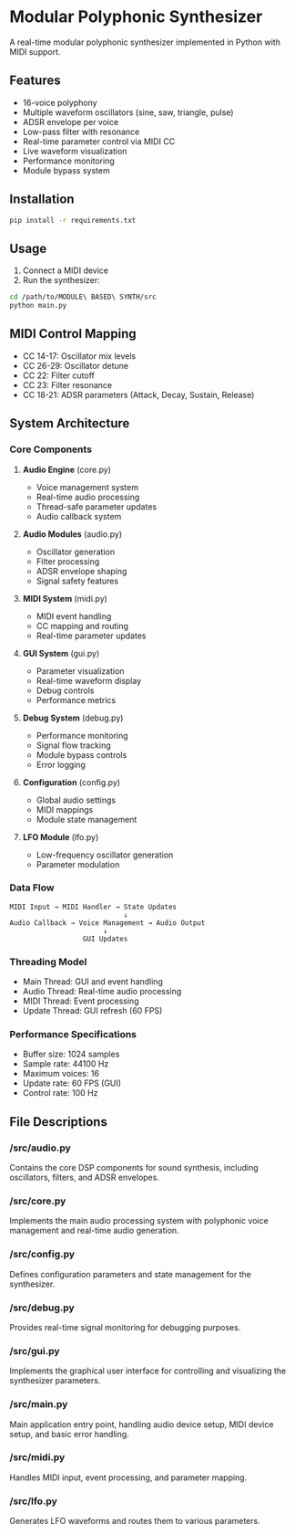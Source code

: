 # Modular Polyphonic Synthesizer

A real-time modular polyphonic synthesizer implemented in Python with MIDI support.

## Features
- 16-voice polyphony
- Multiple waveform oscillators (sine, saw, triangle, pulse)
- ADSR envelope per voice
- Low-pass filter with resonance
- Real-time parameter control via MIDI CC
- Live waveform visualization
- Performance monitoring
- Module bypass system

## Installation
```bash
pip install -r requirements.txt
```

## Usage
1. Connect a MIDI device
2. Run the synthesizer:
```bash
cd /path/to/MODULE\ BASED\ SYNTH/src
python main.py
```

## MIDI Control Mapping
- CC 14-17: Oscillator mix levels
- CC 26-29: Oscillator detune
- CC 22: Filter cutoff
- CC 23: Filter resonance
- CC 18-21: ADSR parameters (Attack, Decay, Sustain, Release)

## System Architecture

### Core Components

1. **Audio Engine** (core.py)
   - Voice management system
   - Real-time audio processing
   - Thread-safe parameter updates
   - Audio callback system

2. **Audio Modules** (audio.py)
   - Oscillator generation
   - Filter processing
   - ADSR envelope shaping
   - Signal safety features

3. **MIDI System** (midi.py)
   - MIDI event handling
   - CC mapping and routing
   - Real-time parameter updates

4. **GUI System** (gui.py)
   - Parameter visualization
   - Real-time waveform display
   - Debug controls
   - Performance metrics

5. **Debug System** (debug.py)
   - Performance monitoring
   - Signal flow tracking
   - Module bypass controls
   - Error logging

6. **Configuration** (config.py)
   - Global audio settings
   - MIDI mappings
   - Module state management

7. **LFO Module** (lfo.py)
   - Low-frequency oscillator generation
   - Parameter modulation

### Data Flow
```
MIDI Input → MIDI Handler → State Updates
                            ↓
Audio Callback → Voice Management → Audio Output
                       ↓
                  GUI Updates
```

### Threading Model
- Main Thread: GUI and event handling
- Audio Thread: Real-time audio processing
- MIDI Thread: Event processing
- Update Thread: GUI refresh (60 FPS)

### Performance Specifications
- Buffer size: 1024 samples
- Sample rate: 44100 Hz
- Maximum voices: 16
- Update rate: 60 FPS (GUI)
- Control rate: 100 Hz

## File Descriptions

### /src/audio.py
Contains the core DSP components for sound synthesis, including oscillators, filters, and ADSR envelopes.

### /src/core.py
Implements the main audio processing system with polyphonic voice management and real-time audio generation.

### /src/config.py
Defines configuration parameters and state management for the synthesizer.

### /src/debug.py
Provides real-time signal monitoring for debugging purposes.

### /src/gui.py
Implements the graphical user interface for controlling and visualizing the synthesizer parameters.

### /src/main.py
Main application entry point, handling audio device setup, MIDI device setup, and basic error handling.

### /src/midi.py
Handles MIDI input, event processing, and parameter mapping.

### /src/lfo.py
Generates LFO waveforms and routes them to various parameters.